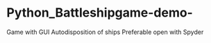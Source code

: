 # Python_Battleshipgame-demo-

Game with GUI 
Autodisposition of ships
Preferable open with Spyder 
